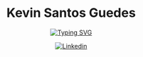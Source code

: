 

<div align="center">
<h1> Kevin Santos Guedes </h1>

[![Typing SVG](https://readme-typing-svg.demolab.com?font=Fira+Code&weight=500&size=27&duration=2000&pause=2000&width=472&height=51&lines=Full+Stack+Software+Developer+)](https://git.io/typing-svg)

[![Linkedin](https://img.shields.io/badge/linkedin-0077B5?style=for-the-badge&logo=linkedin&logoColor=white)](https://www.linkedin.com/in/kevinsantosguedes/)
</div>

